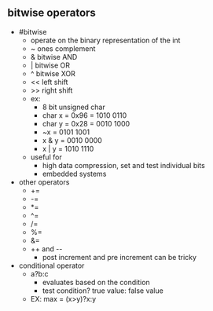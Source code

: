 ## bitwise operators
 - #bitwise
	- operate on the binary representation of the int
	- ~ ones complement
	- & bitwise AND
	- | bitwise OR
	- ^ bitwise XOR
	- << left shift
	- \>> right shift
	- ex:
		- 8 bit unsigned char
		- char x = 0x96 = 1010 0110
		- char y = 0x28 = 0010 1000
		- ~x = 0101 1001
		- x & y = 0010 0000
		- x | y = 1010 1110 
	- useful for
		- high data compression, set and test individual bits
		- embedded systems
- other operators
	- +=
	- -=
	- *=
	- ^=
	- /=
	- %=
	- &=
	- ++ and --
		- post increment and pre increment can be tricky
- conditional operator
	- a?b:c
		- evaluates based on the condition
		- test condition? true value: false value
	- EX: max = (x>y)?x:y

